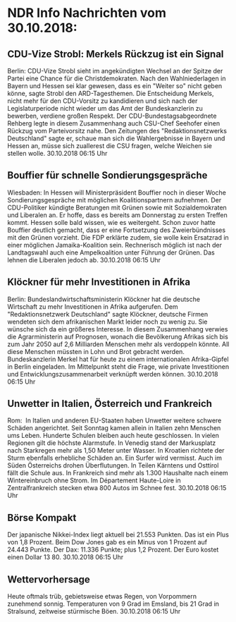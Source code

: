 # NDR Info Nachrichten vom 30.10.2018:


## CDU-Vize Strobl: Merkels Rückzug ist ein Signal
Berlin: CDU-Vize Strobl sieht im angekündigten Wechsel an der Spitze der Partei eine Chance für die Christdemokraten. Nach den Wahlniederlagen in Bayern und Hessen sei klar gewesen, dass es ein "Weiter so" nicht geben könne, sagte Strobl den ARD-Tagesthemen. Die Entscheidung Merkels, nicht mehr für den CDU-Vorsitz zu kandidieren und sich nach der Legislaturperiode nicht wieder um das Amt der Bundeskanzlerin zu bewerben, verdiene großen Respekt. Der CDU-Bundestagsabgeordnete Rehberg legte in diesem Zusammenhang auch CSU-Chef Seehofer einen Rückzug vom Parteivorsitz nahe. Den Zeitungen des "Redaktionsnetzwerks Deutschland" sagte er, schaue man sich die Wahlergebnisse in Bayern und Hessen an, müsse sich zuallerest die CSU fragen, welche Weichen sie stellen wolle. 30.10.2018 06:15 Uhr 

## Bouffier für schnelle Sondierungsgespräche
Wiesbaden: In Hessen will Ministerpräsident Bouffier noch in dieser Woche Sondierungsgespräche mit möglichen Koalitionspartnern aufnehmen. Der CDU-Politiker kündigte Beratungen mit Grünen sowie mit Sozialdemokraten und Liberalen an. Er hoffe, dass es bereits am Donnerstag zu ersten Treffen kommt. Hessen solle bald wissen, wie es weitergeht. Schon zuvor hatte Bouffier deutlich gemacht, dass er eine Fortsetzung des Zweierbündnisses mit den Grünen vorzieht. Die FDP erklärte zudem, sie wolle kein Ersatzrad in einer möglichen Jamaika-Koalition sein. Rechnerisch möglich ist nach der Landtagswahl auch eine Ampelkoalition unter Führung der Grünen. Das lehnen die Liberalen jedoch ab. 30.10.2018 06:15 Uhr 

## Klöckner für mehr Investitionen in Afrika
Berlin:	Bundeslandwirtschaftsministerin Klöckner hat die deutsche Wirtschaft zu mehr Investitionen in Afrika aufgerufen. Dem "Redaktionsnetzwerk Deutschland" sagte Klöckner, deutsche Firmen wendeten sich dem afrikanischen Markt leider noch zu wenig zu. Sie wünsche sich da ein größeres Interesse. In diesem Zusammenhang verwies die Agrarministerin auf Prognosen, wonach die Bevölkerung Afrikas sich bis zum Jahr 2050 auf 2,6 Milliarden Menschen mehr als verdoppeln könnte. All diese Menschen müssten in Lohn und Brot gebracht werden. Bundeskanzlerin Merkel hat für heute zu einem internationalen Afrika-Gipfel in Berlin eingeladen. Im Mittelpunkt steht die Frage, wie private Investitionen und Entwicklungszusammenarbeit verknüpft werden können. 30.10.2018 06:15 Uhr 

## Unwetter in Italien, Österreich und Frankreich
Rom:       In Italien und anderen EU-Staaten haben Unwetter weitere schwere Schäden angerichtet. Seit Sonntag kamen allein in Italien zehn Menschen ums Leben. Hunderte Schulen bleiben auch heute geschlossen. In vielen Regionen gilt die höchste Alarmstufe. In Venedig stand der Markusplatz nach Starkregen mehr als 1,50 Meter unter Wasser. In Kroatien richtete der Sturm ebenfalls erhebliche Schäden an. Ein Surfer wird vermisst. Auch im Süden Österreichs drohen Überflutungen. In Teilen Kärntens und Osttirol fällt die Schule aus. In Frankreich sind mehr als 1.300 Haushalte nach einem Wintereinbruch ohne Strom. Im Département Haute-Loire in Zentralfrankreich stecken etwa 800 Autos im Schnee fest. 30.10.2018 06:15 Uhr 

## Börse Kompakt
Der japanische Nikkei-Index liegt aktuell bei 21.553 Punkten. Das ist ein Plus von 1,8 Prozent. Beim Dow Jones gab es ein Minus von 1 Prozent auf 24.443  Punkte. Der Dax:	11.336 Punkte; plus 1,2 Prozent. Der Euro kostet einen Dollar 13 80. 30.10.2018 06:15 Uhr 

## Wettervorhersage
Heute oftmals trüb, gebietsweise etwas Regen, von Vorpommern zunehmend sonnig. Temperaturen von 9 Grad im Emsland, bis 21 Grad in Stralsund, zeitweise stürmische Böen. 30.10.2018 06:15 Uhr 
